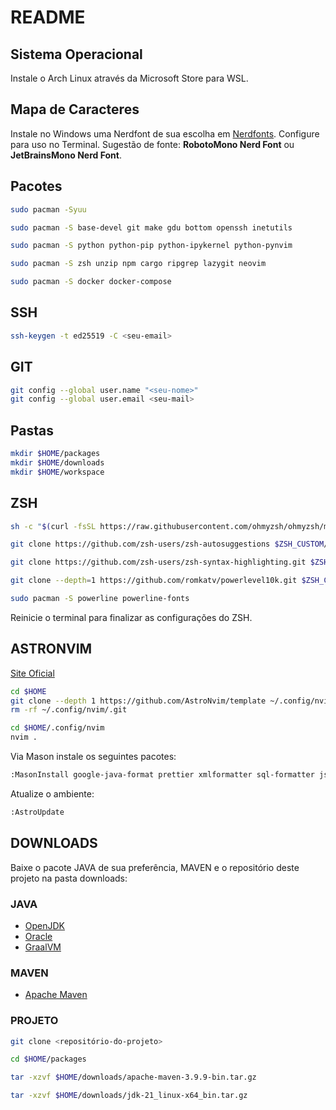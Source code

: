 # README

## Sistema Operacional

Instale o Arch Linux através da Microsoft Store para WSL.

## Mapa de Caracteres

Instale no Windows uma Nerdfont de sua escolha em [Nerdfonts](https://www.nerdfonts.com).
Configure para uso no Terminal.
Sugestão de fonte: **RobotoMono Nerd Font** ou **JetBrainsMono Nerd Font**.

## Pacotes

```sh
sudo pacman -Syuu

sudo pacman -S base-devel git make gdu bottom openssh inetutils

sudo pacman -S python python-pip python-ipykernel python-pynvim

sudo pacman -S zsh unzip npm cargo ripgrep lazygit neovim

sudo pacman -S docker docker-compose
```

## SSH

```sh
ssh-keygen -t ed25519 -C <seu-email>
```

## GIT

```sh
git config --global user.name "<seu-nome>"
git config --global user.email <seu-mail>
```

## Pastas

```sh
mkdir $HOME/packages
mkdir $HOME/downloads
mkdir $HOME/workspace
```

## ZSH

```sh
sh -c "$(curl -fsSL https://raw.githubusercontent.com/ohmyzsh/ohmyzsh/master/tools/install.sh)"

git clone https://github.com/zsh-users/zsh-autosuggestions $ZSH_CUSTOM/plugins/zsh-autosuggestions

git clone https://github.com/zsh-users/zsh-syntax-highlighting.git $ZSH_CUSTOM/plugins/zsh-syntax-highlighting

git clone --depth=1 https://github.com/romkatv/powerlevel10k.git $ZSH_CUSTOM/themes/powerlevel10k

sudo pacman -S powerline powerline-fonts
```

Reinicie o terminal para finalizar as configurações do ZSH.

## ASTRONVIM

[Site Oficial](https://astronvim.com)

```sh
cd $HOME
git clone --depth 1 https://github.com/AstroNvim/template ~/.config/nvim
rm -rf ~/.config/nvim/.git

cd $HOME/.config/nvim
nvim .
```

Via Mason instale os seguintes pacotes:

```sh
:MasonInstall google-java-format prettier xmlformatter sql-formatter json-lsp
```

Atualize o ambiente:

```sh
:AstroUpdate
```

## DOWNLOADS

Baixe o pacote JAVA de sua preferência, MAVEN e o repositório deste projeto na pasta downloads:

### JAVA

- [OpenJDK](https://openjdk.org)
- [Oracle](https://www.oracle.com)
- [GraalVM](https://www.graalvm.org)

### MAVEN

- [Apache Maven](https://maven.apache.org/download.cgi)

### PROJETO

```sh
git clone <repositório-do-projeto>
```

```sh
cd $HOME/packages

tar -xzvf $HOME/downloads/apache-maven-3.9.9-bin.tar.gz

tar -xzvf $HOME/downloads/jdk-21_linux-x64_bin.tar.gz
```
